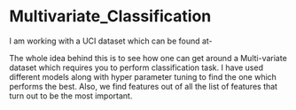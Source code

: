 # Multivariate_Classification

I am working with a UCI dataset which can be found at-

The whole idea behind this is to see how one can get around a Multi-variate dataset which requires you to perform classification task. I have used different models along with hyper parameter tuning to find the one which performs the best. Also, we find features out of all the list of features that turn out to be the most important.
